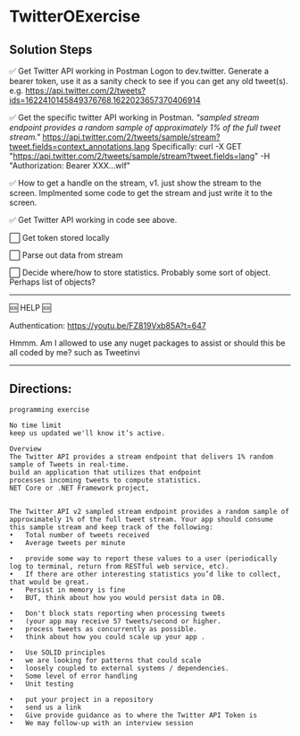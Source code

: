 # TwitterOExercise

## Solution Steps

:white_check_mark: Get Twitter API working in Postman
  Logon to dev.twitter.  Generate a bearer token, use it as a sanity check to see if you can get any old tweet(s).
  e.g. https://api.twitter.com/2/tweets?ids=1622410145849376768,1622023657370406914

:white_check_mark: Get the specific twitter API working in Postman. 
  *"sampled stream endpoint provides a random sample of approximately 1% of the full tweet stream."*
  https://api.twitter.com/2/tweets/sample/stream?tweet.fields=context_annotations,lang
  Specifically: curl -X GET "https://api.twitter.com/2/tweets/sample/stream?tweet.fields=lang" -H "Authorization: Bearer XXX...wlf"

:white_check_mark: How to get a handle on the stream, v1. just show the stream to the screen.
Implmented some code to get the stream and just write it to the screen.

:white_check_mark: Get Twitter API working in code
see above.


:white_large_square: Get token stored locally


:white_large_square: Parse out data from stream


:white_large_square: Decide where/how to store statistics.  Probably some sort of object. Perhaps list of objects?




---

:sos: HELP  :sos:

Authentication: https://youtu.be/FZ819Vxb85A?t=647

Hmmm.  Am I allowed to use any nuget packages to assist or should this be all coded by me?
such as Tweetinvi

---

## Directions:

```
programming exercise 

No time limit
keep us updated we'll know it’s active. 
 
Overview 
The Twitter API provides a stream endpoint that delivers 1% random sample of Tweets in real-time. 
build an application that utilizes that endpoint
processes incoming tweets to compute statistics.
NET Core or .NET Framework project, 

 
The Twitter API v2 sampled stream endpoint provides a random sample of approximately 1% of the full tweet stream. Your app should consume this sample stream and keep track of the following: 
•	Total number of tweets received  
•	Average tweets per minute 
 
•	provide some way to report these values to a user (periodically log to terminal, return from RESTful web service, etc). 
•	If there are other interesting statistics you’d like to collect, that would be great. 
•	Persist in memory is fine
•	BUT, think about how you would persist data in DB. 
 
•	Don't block stats reporting when processing tweets
•	(your app may receive 57 tweets/second or higher.
•	process tweets as concurrently as possible.
•	think about how you could scale up your app . 
 
•	Use SOLID principles
•	we are looking for patterns that could scale
•	loosely coupled to external systems / dependencies.
•	Some level of error handling
•	Unit testing
 
•	put your project in a repository 
•	send us a link
•	Give provide guidance as to where the Twitter API Token is
•	We may follow-up with an interview session
 
```
 

